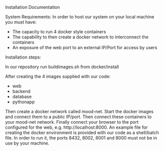 Installation Documentation

System Requirements:
In order to host our system on your local machine you must have:

+ The capacity to run 4 docker style containers
+ The capability to then create a docker network to interconnect the containers
+ An exposure of the web port to an external IP/Port for access by users

Installation steps:

In our repository run buildimages.sh from docker/install

After creating the 4 images supplied with our code:

+ web
+ backend
+ database
+ pythonapp

Then create a docker network called mood-net. Start the docker images and connect them to a public IP/port. Then connect these containers to your mood-net network. Finally connect your browser to the port configured for the web, e.g. http://localhost:8000. An example file for creating the docker environment is provided with our code as a shell/batch file. In order to run it, the ports 8432, 8002, 8001 and 8000 must not be in use by your machine.
